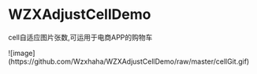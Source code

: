 # WZXAdjustCellDemo
cell自适应图片张数,可运用于电商APP的购物车
<div>
</div>
![image](https://github.com/Wzxhaha/WZXAdjustCellDemo/raw/master/cellGit.gif)
